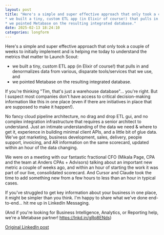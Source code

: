 ```yaml
---
layout: post
title: "Here's a simple and super effective approach that only took a couple of weeks to initially implement and is helping me today to understand the metrics that matter to Launch Scout:
* we built a tiny, custom ETL app (in Elixir of course!) that pulls in and denormalizes data from various, disparate tools/services that we use, and
* we pointed Metabase on the resulting integrated database."
date: 2025-02-13 18:24:10
categories: longform
---
```


Here's a simple and super effective approach that only took a couple of weeks to initially implement and is helping me today to understand the metrics that matter to Launch Scout:
* we built a tiny, custom ETL app (in Elixir of course!) that pulls in and denormalizes data from various, disparate tools/services that we use, and
* we pointed Metabase on the resulting integrated database.

If you're thinking "Tim, that's just a warehouse database"... you're right. But I suspect most companies don't have access to critical decision-making information like this in one place (even if there are initiatives in place that are supposed to make it happen!).

No fancy cloud pipeline architecture, no drag and drop ETL gui, and no complex integration infrastructure that requires a senior architect to understand. Just an intimate understanding of the data we need & where to get it, experience in building minimal client APIs, and a little bit of glue data. We've got marketing, business development, sales, delivery, people support, invoicing, and AR information on the same scorecard, updated within an hour of the data changing.

We were on a meeting with our fantastic fractional CFO (Mikala Page, CPA and the team at Anders CPAs + Advisors) talking about an important new metric a couple of weeks ago, and within an hour of starting the work it was part of our live, consolidated scorecard. And Cursor and Claude took the time to add something new from a few hours to less than an hour in typical cases.

If you've struggled to get key information about your business in one place, it might be simpler than you think. I'm happy to share what we've done end-to-end... hit me up in LinkedIn Messaging.

(And if you're looking for Business Intelligence, Analytics, or Reporting help, we're a Metabase partner! https://lnkd.in/gRq8ENds)

[Original LinkedIn post](https://www.linkedin.com/feed/update/urn%3Ali%3Ashare%3A7295870382702481408)
